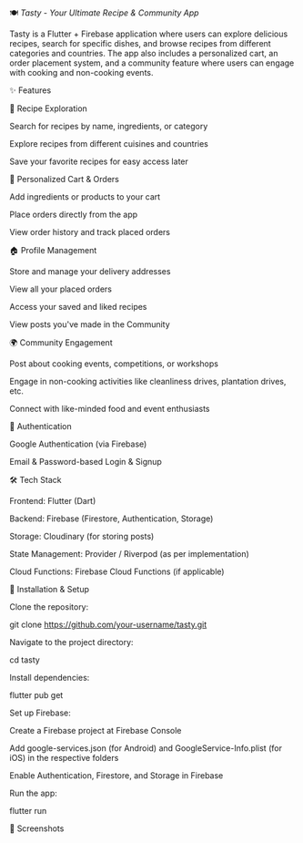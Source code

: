 🍽️ *Tasty - Your Ultimate Recipe & Community App*

Tasty is a Flutter + Firebase application where users can explore delicious recipes, search for specific dishes, and browse recipes from different categories and countries. The app also includes a personalized cart, an order placement system, and a community feature where users can engage with cooking and non-cooking events.

✨ Features

🥘 Recipe Exploration

Search for recipes by name, ingredients, or category

Explore recipes from different cuisines and countries

Save your favorite recipes for easy access later

🛒 Personalized Cart & Orders

Add ingredients or products to your cart

Place orders directly from the app

View order history and track placed orders

🏠 Profile Management

Store and manage your delivery addresses

View all your placed orders

Access your saved and liked recipes

View posts you've made in the Community

🌍 Community Engagement

Post about cooking events, competitions, or workshops

Engage in non-cooking activities like cleanliness drives, plantation drives, etc.

Connect with like-minded food and event enthusiasts

🔑 Authentication

Google Authentication (via Firebase)

Email & Password-based Login & Signup

🛠️ Tech Stack

Frontend: Flutter (Dart)

Backend: Firebase (Firestore, Authentication, Storage)

Storage: Cloudinary (for storing posts)

State Management: Provider / Riverpod (as per implementation)

Cloud Functions: Firebase Cloud Functions (if applicable)

🚀 Installation & Setup

Clone the repository:

git clone https://github.com/your-username/tasty.git

Navigate to the project directory:

cd tasty

Install dependencies:

flutter pub get

Set up Firebase:

Create a Firebase project at Firebase Console

Add google-services.json (for Android) and GoogleService-Info.plist (for iOS) in the respective folders

Enable Authentication, Firestore, and Storage in Firebase

Run the app:

flutter run

📸 Screenshots
